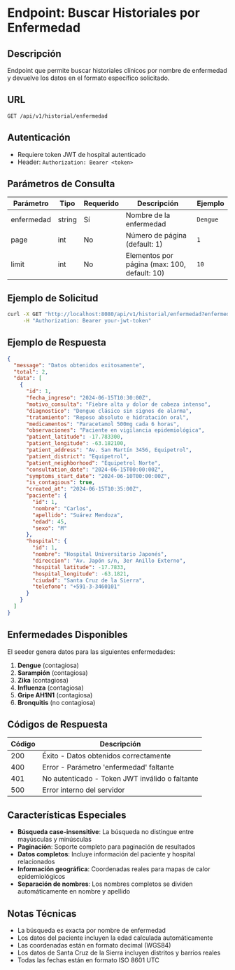 # Endpoint: Buscar Historiales por Enfermedad

## Descripción
Endpoint que permite buscar historiales clínicos por nombre de enfermedad y devuelve los datos en el formato específico solicitado.

## URL
```
GET /api/v1/historial/enfermedad
```

## Autenticación
- Requiere token JWT de hospital autenticado
- Header: `Authorization: Bearer <token>`

## Parámetros de Consulta

| Parámetro  | Tipo   | Requerido | Descripción                    | Ejemplo     |
|------------|--------|-----------|--------------------------------|-------------|
| enfermedad | string | Sí        | Nombre de la enfermedad        | `Dengue`    |
| page       | int    | No        | Número de página (default: 1)  | `1`         |
| limit      | int    | No        | Elementos por página (max: 100, default: 10) | `10` |

## Ejemplo de Solicitud
```bash
curl -X GET "http://localhost:8080/api/v1/historial/enfermedad?enfermedad=Dengue&page=1&limit=10" \
     -H "Authorization: Bearer your-jwt-token"
```

## Ejemplo de Respuesta
```json
{
  "message": "Datos obtenidos exitosamente",
  "total": 2,
  "data": [
    {
      "id": 1,
      "fecha_ingreso": "2024-06-15T10:30:00Z",
      "motivo_consulta": "Fiebre alta y dolor de cabeza intenso",
      "diagnostico": "Dengue clásico sin signos de alarma",
      "tratamiento": "Reposo absoluto e hidratación oral",
      "medicamentos": "Paracetamol 500mg cada 6 horas",
      "observaciones": "Paciente en vigilancia epidemiológica",
      "patient_latitude": -17.783300,
      "patient_longitude": -63.182100,
      "patient_address": "Av. San Martín 3456, Equipetrol",
      "patient_district": "Equipetrol",
      "patient_neighborhood": "Equipetrol Norte",
      "consultation_date": "2024-06-15T00:00:00Z",
      "symptoms_start_date": "2024-06-10T00:00:00Z",
      "is_contagious": true,
      "created_at": "2024-06-15T10:35:00Z",
      "paciente": {
        "id": 1,
        "nombre": "Carlos",
        "apellido": "Suárez Mendoza",
        "edad": 45,
        "sexo": "M"
      },
      "hospital": {
        "id": 1,
        "nombre": "Hospital Universitario Japonés",
        "direccion": "Av. Japón s/n, 3er Anillo Externo",
        "hospital_latitude": -17.7833,
        "hospital_longitude": -63.1821,
        "ciudad": "Santa Cruz de la Sierra",
        "telefono": "+591-3-3460101"
      }
    }
  ]
}
```

## Enfermedades Disponibles
El seeder genera datos para las siguientes enfermedades:

1. **Dengue** (contagiosa)
2. **Sarampión** (contagiosa)
3. **Zika** (contagiosa)
4. **Influenza** (contagiosa)
5. **Gripe AH1N1** (contagiosa)
6. **Bronquitis** (no contagiosa)

## Códigos de Respuesta

| Código | Descripción |
|--------|-------------|
| 200    | Éxito - Datos obtenidos correctamente |
| 400    | Error - Parámetro 'enfermedad' faltante |
| 401    | No autenticado - Token JWT inválido o faltante |
| 500    | Error interno del servidor |

## Características Especiales

- **Búsqueda case-insensitive**: La búsqueda no distingue entre mayúsculas y minúsculas
- **Paginación**: Soporte completo para paginación de resultados
- **Datos completos**: Incluye información del paciente y hospital relacionados
- **Información geográfica**: Coordenadas reales para mapas de calor epidemiológicos
- **Separación de nombres**: Los nombres completos se dividen automáticamente en nombre y apellido

## Notas Técnicas

- La búsqueda es exacta por nombre de enfermedad
- Los datos del paciente incluyen la edad calculada automáticamente
- Las coordenadas están en formato decimal (WGS84)
- Los datos de Santa Cruz de la Sierra incluyen distritos y barrios reales
- Todas las fechas están en formato ISO 8601 UTC
